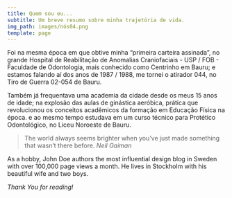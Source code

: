 ```yaml
---
title: Quem sou eu...
subtitle: Um breve resumo sobre minha trajetória de vida.
img_path: images/nós04.png
template: page
---
```

Foi na mesma época em que obtive minha “primeira carteira assinada”, no grande Hospital de Reabilitação de Anomalias Craniofaciais - USP / FOB - Faculdade de Odontologia, mais conhecido como Centrinho em Bauru; e estamos falando aí dos anos de 1987 / 1988, me tornei o atirador 044, no Tiro de Guerra 02-054 de Bauru.

Também já frequentava uma academia da cidade desde os meus 15 anos de idade; na explosão das aulas de ginástica aeróbica, prática que revolucionou os conceitos acadêmicos da formação em Educação Física na época.
e ao mesmo tempo estudava em um curso técnico para Protético Odontológico, no Liceu Noroeste de Bauru.

>The world always seems brighter when you’ve just made something that wasn’t there before. <cite>Neil Gaiman</cite>

As a hobby, John Doe authors the most influential design blog in Sweden with over 100,000 page views a month. He lives in Stockholm with his beautiful wife and two boys.

*Thank You for reading!*
